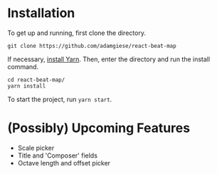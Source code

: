 # Installation

To get up and running, first clone the directory.

```
git clone https://github.com/adamgiese/react-beat-map
```

If necessary, [install Yarn](https://yarnpkg.com/lang/en/docs/install/). Then, enter the directory and run the install command.

```
cd react-beat-map/
yarn install
```

To start the project, run `yarn start`.

# (Possibly) Upcoming Features

- Scale picker
- Title and 'Composer' fields
- Octave length and offset picker
